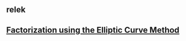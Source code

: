 <h2>relek<h2>
<a href="https://www.aplertron.com.ar/ECM.HTM"> Factorization using the Elliptic Curve Method</a>

